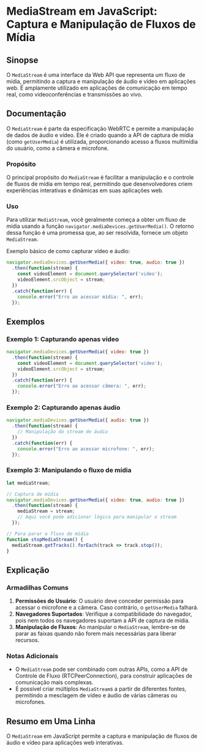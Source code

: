 <!--
Meta Description: # MediaStream em JavaScript: Captura e Manipulação de Fluxos de Mídia ## Sinopse O `MediaStream` é uma interface da Web API que representa um fluxo de...
Meta Keywords: mediastream, mídia, stream, function, manipulação
-->

# MediaStream em JavaScript: Captura e Manipulação de Fluxos de Mídia

## Sinopse
O `MediaStream` é uma interface da Web API que representa um fluxo de mídia, permitindo a captura e manipulação de áudio e vídeo em aplicações web. É amplamente utilizado em aplicações de comunicação em tempo real, como videoconferências e transmissões ao vivo.

## Documentação
O `MediaStream` é parte da especificação WebRTC e permite a manipulação de dados de áudio e vídeo. Ele é criado quando a API de captura de mídia (como `getUserMedia`) é utilizada, proporcionando acesso a fluxos multimídia do usuário, como a câmera e microfone.

### Propósito
O principal propósito do `MediaStream` é facilitar a manipulação e o controle de fluxos de mídia em tempo real, permitindo que desenvolvedores criem experiências interativas e dinâmicas em suas aplicações web.

### Uso
Para utilizar `MediaStream`, você geralmente começa a obter um fluxo de mídia usando a função `navigator.mediaDevices.getUserMedia()`. O retorno dessa função é uma promessa que, ao ser resolvida, fornece um objeto `MediaStream`.

Exemplo básico de como capturar vídeo e áudio:
```javascript
navigator.mediaDevices.getUserMedia({ video: true, audio: true })
  .then(function(stream) {
    const videoElement = document.querySelector('video');
    videoElement.srcObject = stream;
  })
  .catch(function(err) {
    console.error("Erro ao acessar mídia: ", err);
  });
```

## Exemplos
### Exemplo 1: Capturando apenas vídeo
```javascript
navigator.mediaDevices.getUserMedia({ video: true })
  .then(function(stream) {
    const videoElement = document.querySelector('video');
    videoElement.srcObject = stream;
  })
  .catch(function(err) {
    console.error("Erro ao acessar câmera: ", err);
  });
```

### Exemplo 2: Capturando apenas áudio
```javascript
navigator.mediaDevices.getUserMedia({ audio: true })
  .then(function(stream) {
    // Manipulação do stream de áudio
  })
  .catch(function(err) {
    console.error("Erro ao acessar microfone: ", err);
  });
```

### Exemplo 3: Manipulando o fluxo de mídia
```javascript
let mediaStream;

// Captura de mídia
navigator.mediaDevices.getUserMedia({ video: true, audio: true })
  .then(function(stream) {
    mediaStream = stream;
    // Aqui você pode adicionar lógica para manipular o stream
  });

// Para parar o fluxo de mídia
function stopMediaStream() {
  mediaStream.getTracks().forEach(track => track.stop());
}
```

## Explicação
### Armadilhas Comuns
1. **Permissões do Usuário**: O usuário deve conceder permissão para acessar o microfone e a câmera. Caso contrário, o `getUserMedia` falhará.
2. **Navegadores Suportados**: Verifique a compatibilidade do navegador, pois nem todos os navegadores suportam a API de captura de mídia.
3. **Manipulação de Fluxos**: Ao manipular o `MediaStream`, lembre-se de parar as faixas quando não forem mais necessárias para liberar recursos.

### Notas Adicionais
- O `MediaStream` pode ser combinado com outras APIs, como a API de Controle de Fluxo (RTCPeerConnection), para construir aplicações de comunicação mais complexas.
- É possível criar múltiplos `MediaStream`s a partir de diferentes fontes, permitindo a mesclagem de vídeo e áudio de várias câmeras ou microfones.

## Resumo em Uma Linha
O `MediaStream` em JavaScript permite a captura e manipulação de fluxos de áudio e vídeo para aplicações web interativas.